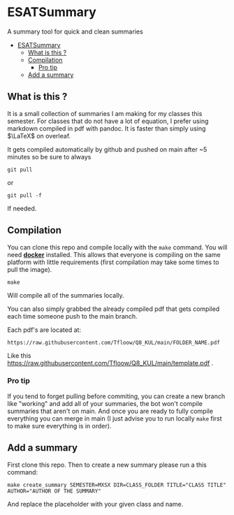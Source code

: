 # ESATSummary
A summary tool for quick and clean summaries

- [ESATSummary](#esatsummary)
  - [What is this ?](#what-is-this-)
  - [Compilation](#compilation)
    - [Pro tip](#pro-tip)
  - [Add a summary](#add-a-summary)

## What is this ?

It is a small collection of summaries I am making for my classes this semester. For classes that do not have a lot of equation, I prefer using markdown compiled in pdf with pandoc. It is faster than simply using $\LaTeX$ on overleaf.

It gets compiled automatically by github and pushed on main after ~5 minutes so be sure to always 

```
git pull
```

or 

```
git pull -f
```

If needed.

## Compilation

You can clone this repo and compile locally with the `make` command. You will need **[docker](https://docs.docker.com/engine/install/)** installed. This allows that everyone is compiling on the same platform with little requirements (first compilation may take some times to pull the image).

```
make
```

Will compile all of the summaries locally.

You can also simply grabbed the already compiled pdf that gets compiled each time someone push to the main branch. 

Each pdf's are located at:

```
https://raw.githubusercontent.com/Tfloow/Q8_KUL/main/FOLDER_NAME.pdf
```

Like this https://raw.githubusercontent.com/Tfloow/Q8_KUL/main/template.pdf .

### Pro tip

If you tend to forget pulling before commiting, you can create a new branch like "working" and add all of your summaries, the bot won't compile summaries that aren't on main. And once you are ready to fully compile everything you can merge in main (I just advise you to run locally `make` first to make sure everything is in order).

## Add a summary

First clone this repo. Then to create a new summary please run a this command:

```
make create_summary SEMESTER=MXSX DIR=CLASS_FOLDER TITLE="CLASS TITLE" AUTHOR="AUTHOR OF THE SUMMARY"
```

And replace the placeholder with your given class and name.